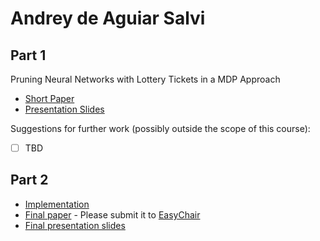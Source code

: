 # Andrey de Aguiar Salvi

## Part 1

Pruning Neural Networks with Lottery Tickets in a MDP Approach
- [Short Paper](salvi-proposal.pdf)
- [Presentation Slides](salvi-proposal-slides.pdf)

Suggestions for further work (possibly outside the scope of this course):

- [ ] TBD


## Part 2

- [Implementation](<link to github>)
- [Final paper](salvi-paper.pdf) - Please submit it to [EasyChair](https://easychair.org/conferences/?conf=ap2019)
- [Final presentation slides](salvi-final-presentation-slides.pdf)
